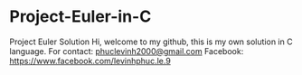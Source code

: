 # Project-Euler-in-C
Project Euler Solution
Hi, welcome to my github, this is my own solution in C language. 
For contact: phuclevinh2000@gmail.com
Facebook: https://www.facebook.com/levinhphuc.le.9
